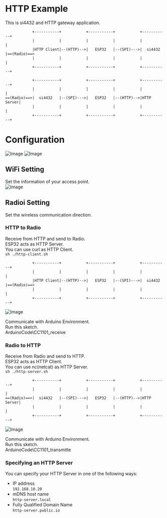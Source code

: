 # HTTP Example   
This is si4432 and HTTP gateway application.   
```
            +-----------+           +-----------+           +-----------+
            |           |           |           |           |           |
            |HTTP Client|--(HTTP)-->|   ESP32   |--(SPI)--->|  si4432   |==(Radio)==>
            |           |           |           |           |           |
            +-----------+           +-----------+           +-----------+

            +-----------+           +-----------+           +-----------+
            |           |           |           |           |           |
==(Radio)==>|  si4432   |--(SPI)--->|   ESP32   |--(HTTP)-->|HTTP Server|
            |           |           |           |           |           |
            +-----------+           +-----------+           +-----------+
```



# Configuration
![Image](https://github.com/user-attachments/assets/f29db282-384b-4749-98c4-aac681c60dcb)
![Image](https://github.com/user-attachments/assets/53d9088b-1aaa-4d37-ac51-baa933724a13)

## WiFi Setting
Set the information of your access point.   
![Image](https://github.com/user-attachments/assets/5c0f3850-8699-414f-a130-df088db4e87c)

## Radioi Setting
Set the wireless communication direction.   

### HTTP to Radio
Receive from HTTP and send to Radio.   
ESP32 acts as HTTP Server.   
You can use curl as HTTP Client.   
```sh ./http-client.sh```

```
            +-----------+           +-----------+           +-----------+
            |           |           |           |           |           |
            |HTTP Client|--(HTTP)-->|   ESP32   |--(SPI)--->|  si4432   |==(Radio)==>
            |           |           |           |           |           |
            +-----------+           +-----------+           +-----------+
```

![Image](https://github.com/user-attachments/assets/be869b5e-4a8e-4310-bc93-ae7c24188351)

Communicate with Arduino Environment.   
Run this sketch.   
ArduinoCode\CC1101_receive   


### Radio to HTTP
Receive from Radio and send to HTTP.   
ESP32 acts as HTTP Client.   
You can use nc(netcat) as HTTP Server.   
```sh ./http-server.sh```

```
            +-----------+           +-----------+           +-----------+
            |           |           |           |           |           |
==(Radio)==>|  si4432   |--(SPI)--->|   ESP32   |--(HTTP)-->|HTTP Server|
            |           |           |           |           |           |
            +-----------+           +-----------+           +-----------+
```

![Image](https://github.com/user-attachments/assets/80e4e4e5-5451-460f-823e-b0139f6d5bd0)


Communicate with Arduino Environment.   
Run this sketch.   
ArduinoCode\CC1101_transmitte   


### Specifying an HTTP Server   
You can specify your HTTP Server in one of the following ways:   
- IP address   
 ```192.168.10.20```   
- mDNS host name   
 ```http-server.local```   
- Fully Qualified Domain Name   
 ```http-server.public.io```


